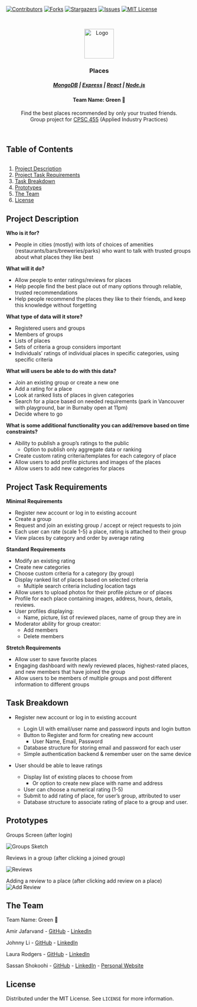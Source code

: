 <!-- Using README template from: https://github.com/othneildrew/Best-README-Template -->

[![Contributors][contributors-shield]][contributors-url]
[![Forks][forks-shield]][forks-url]
[![Stargazers][stars-shield]][stars-url]
[![Issues][issues-shield]][issues-url]
[![MIT License][license-shield]][license-url]


<!-- PROJECT LOGO -->
<br />
<p align="center">
  <a href="https://github.com/sassansh/Places">
    <img src="images/logo.png" alt="Logo" width="80" height="80">
  </a>

  <h3 align="center">Places</h3>
  <h5 align="center"><a href="https://www.mongodb.com/">MongoDB</a> | <a href="https://expressjs.com/">Express</a> | <a href="https://reactjs.org/">React</a> | <a href="https://nodejs.org/en/">Node.js</a></h5>
  
  <h4 align="center">Team Name: Green 🌱</h4>

  <p align="center">
    Find the best places recommended by only your trusted friends.
    <br />
    Group project for <a href="https://blogs.ubc.ca/cpsc436i2021s/"> CPSC 455</a> (Applied Industry Practices)
    <br />
    <br />
  </p>
</p>



<!-- TABLE OF CONTENTS -->
<h2 style="display: inline-block">Table of Contents</h2>
<ol>
  <li>
    <a href="#project-description">Project Description</a>
  </li>
  <li>
    <a href="#project-task-requirements">Project Task Requirements</a>
  </li>
  <li>
    <a href="#task-breakdown">Task Breakdown</a>
  </li>
  <li>
    <a href="#prototypes">Prototypes</a>
  </li>
  <li><a href="#the-team">The Team</a></li>
  <li><a href="#license">License</a></li>
</ol>




<!-- PROJECT DESCRIPTION -->
## Project Description 

**Who is it for?**
- People in cities (mostly) with lots of choices of amenities (restaurants/bars/breweries/parks) who want to talk with trusted groups about what places they like best

**What will it do?**
- Allow people to enter ratings/reviews for places
- Help people find the best place out of many options through reliable, trusted recommendations
- Help people recommend the places they like to their friends, and keep this knowledge without forgetting

**What type of data will it store?**
- Registered users and groups
- Members of groups
- Lists of places 
- Sets of criteria a group considers important
- Individuals’ ratings of individual places in specific categories, using specific criteria

**What will users be able to do with this data?**
- Join an existing group or create a new one
- Add a rating for a place
- Look at ranked lists of places in given categories
- Search for a place based on needed requirements (park in Vancouver with playground, bar in Burnaby open at 11pm)
- Decide where to go 

**What is some additional functionality you can add/remove based on time constraints?**
- Ability to publish a group’s ratings to the public
  - Option to publish only aggregate data or ranking
- Create custom rating criteria/templates for each category of place
- Allow users to add profile pictures and images of the places
- Allow users to add new categories for places


<!-- PROJECT TASK REQUIREMENTS -->
## Project Task Requirements 

**Minimal Requirements**
- Register new account or log in to existing account
- Create a group
- Request and join an existing group / accept or reject requests to join
- Each user can rate (scale 1-5)  a place, rating is attached to their group
- View places by category and order by average rating

**Standard Requirements**
- Modify an existing rating
- Create new categories 
- Choose custom criteria for a category (by group)
- Display ranked list of places based on selected criteria
  - Multiple search criteria including location tags
- Allow users to upload photos for their profile picture or of places
- Profile for each place containing images, address, hours, details, reviews.
- User profiles displaying:
  - Name, picture, list of reviewed places, name of group they are in
- Moderator ability for group creator:
  - Add members
  - Delete members

**Stretch Requirements**
- Allow user to save favorite places
- Engaging dashboard with newly reviewed places, highest-rated places, and new members that have joined the group
- Allow users to be members of multiple groups and post different information to different groups


<!-- TASK BREAKDOWN -->
## Task Breakdown 

- Register new account or log in to existing account
  - Login UI with email/user name and password inputs and login button
  - Button to Register and form for creating new account
    - User Name, Email, Password
  - Database structure for storing email and password for each user
  - Simple authentication backend & remember user on the same device

- User should be able to leave ratings
  - Display list of existing places to choose from 
    - Or option to create new place with name and address
  - User can choose a numerical rating (1-5)
  - Submit to add rating of place, for user’s group, attributed to user
  - Database structure to associate rating of place to a group and user.



<!-- PROTOTYPES -->
## Prototypes 
Groups Screen (after login)

![Groups Sketch][groups]

Reviews in a group (after clicking a joined group)

![Reviews][reviews]

Adding a review to a place (after clicking add review on a place)
![Add Review][add_review]

<!-- THE TEAM -->
## The Team

Team Name: Green 🌱

Amir Jafarvand - [GitHub](https://github.com/amirjfr) - [LinkedIn](https://www.linkedin.com/in/amir-jafarvand/)

Johnny Li - [GitHub](https://github.com/johnnybcs) - [LinkedIn](https://www.linkedin.com/in/johnny-li-ubc/)

Laura Rodgers - [GitHub](https://github.com/laurarodgers) - [LinkedIn](https://www.linkedin.com/in/rodgerslaura/)

Sassan Shokoohi - [GitHub](https://github.com/sassansh) - [LinkedIn](https://www.linkedin.com/in/sassanshokoohi/) - [Personal Website](https://sassanshokoohi.ca)


<!-- LICENSE -->
## License

Distributed under the MIT License. See `LICENSE` for more information.





<!-- MARKDOWN LINKS & IMAGES -->
<!-- https://www.markdownguide.org/basic-syntax/#reference-style-links -->
[contributors-shield]: https://img.shields.io/github/contributors/sassansh/Places.svg?style=for-the-badge
[contributors-url]: https://github.com/sassansh/Places/graphs/contributors
[forks-shield]: https://img.shields.io/github/forks/sassansh/Places.svg?style=for-the-badge
[forks-url]: https://github.com/sassansh/Places/network/members
[stars-shield]: https://img.shields.io/github/stars/sassansh/Places.svg?style=for-the-badge
[stars-url]: https://github.com/sassansh/Places/stargazers
[issues-shield]: https://img.shields.io/github/issues/sassansh/Places.svg?style=for-the-badge
[issues-url]: https://github.com/sassansh/Places/issues
[license-shield]: https://img.shields.io/github/license/sassansh/Places.svg?style=for-the-badge
[license-url]: https://github.com/sassansh/Places/blob/main/LICENSE.txt
[groups]: images/groups_sketch.png
[add_review]: images/add_review_sketch.png
[reviews]: images/reviews_sketch.png

